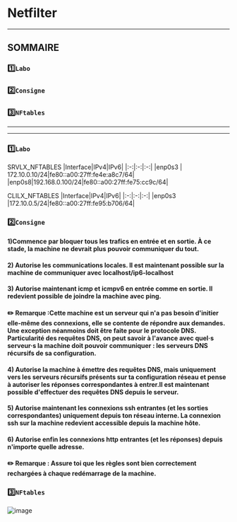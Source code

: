 # Netfilter

***

## SOMMAIRE

### 1️⃣`Labo`
### 2️⃣`Consigne`
### 3️⃣`NFtables`

***
***

### 1️⃣`Labo`

SRVLX_NFTABLES
|Interface|IPv4|IPv6|
|:-:|:-:|:-:|
|enp0s3 | 172.10.0.10/24|fe80::a00:27ff:fe4e:a8c7/64|
|enp0s8|192.168.0.100/24|fe80::a00:27ff:fe75:cc9c/64|

CLILX_NFTABLES
|Interface|IPv4|IPv6|
|:-:|:-:|:-:|
|enp0s3 |172.10.0.5/24|fe80::a00:27ff:fe95:b706/64|







### 2️⃣`Consigne`

#### 1)Commence par bloquer tous les trafics en entrée et en sortie. À ce stade, la machine ne devrait plus pouvoir communiquer du tout.

#### 2) Autorise les communications locales. Il est maintenant possible sur la machine de communiquer avec localhost/ip6-localhost

#### 3) Autorise maintenant icmp et icmpv6 en entrée comme en sortie. Il redevient possible de joindre la machine avec ping.

#### ✏️ Remarque :Cette machine est un serveur qui n'a pas besoin d'initier elle-même des connexions, elle se contente de répondre aux demandes. Une exception néanmoins doit être faite pour le protocole DNS. Particularité des requêtes DNS, on peut savoir à l'avance avec quel·s serveur·s la machine doit pouvoir communiquer : les serveurs DNS récursifs de sa configuration.

#### 4) Autorise la machine à émettre des requêtes DNS, mais uniquement vers les serveurs récursifs présents sur ta configuration réseau et pense à autoriser les réponses correspondantes à entrer.Il est maintenant possible d'effectuer des requêtes DNS depuis le serveur.

#### 5) Autorise maintenant les connexions ssh entrantes (et les sorties correspondantes) uniquement depuis ton réseau interne. La connexion ssh sur la machine redevient accessible depuis la machine hôte.

#### 6) Autorise enfin les connexions http entrantes (et les réponses) depuis n'importe quelle adresse.

#### ✏️ Remarque : Assure toi que les règles sont bien correctement rechargées à chaque redémarrage de la machine.

### 3️⃣`NFtables`

![image](https://github.com/user-attachments/assets/6311130e-aeed-40f6-961c-2aef8cfda0a1)































